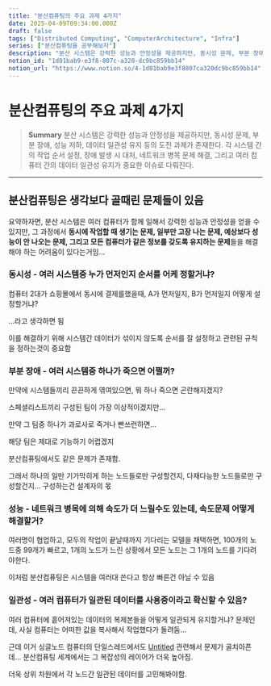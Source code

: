 ```yaml
---
title: "분산컴퓨팅의 주요 과제 4가지"
date: 2025-04-09T09:34:00.000Z
draft: false
tags: ["Distributed Computing", "ComputerArchitecture", "Infra"]
series: ["분산컴퓨팅을 공부해보자"]
description: "분산 시스템은 강력한 성능과 안정성을 제공하지만, 동시성 문제, 부분 장애, 성능 저하, 데이터 일관성 유지 등의 도전 과제가 존재한다. 각 시스템 간의 작업 순서 설정, 장애 발생 시 대처, 네트워크 병목 문제 해결, 그리고 여러 컴퓨터 간의 데이터 일관성 유지가 중요한 이슈로 다뤄진다."
notion_id: "1d01bab9-e3f8-807c-a320-dc9bc859bb14"
notion_url: "https://www.notion.so/4-1d01bab9e3f8807ca320dc9bc859bb14"
---
```


# 분산컴퓨팅의 주요 과제 4가지

> **Summary**
> 분산 시스템은 강력한 성능과 안정성을 제공하지만, 동시성 문제, 부분 장애, 성능 저하, 데이터 일관성 유지 등의 도전 과제가 존재한다. 각 시스템 간의 작업 순서 설정, 장애 발생 시 대처, 네트워크 병목 문제 해결, 그리고 여러 컴퓨터 간의 데이터 일관성 유지가 중요한 이슈로 다뤄진다.

---

## 분산컴퓨팅은 생각보다 골때린 문제들이 있음

요약하자면, 분산 시스템은 여러 컴퓨터가 함께 일해서 강력한 성능과 안정성을 얻을 수 있지만, 그 과정에서 **동시에 작업할 때 생기는 문제, 일부만 고장 나는 문제, 예상보다 성능이 안 나오는 문제, 그리고 모든 컴퓨터가 같은 정보를 갖도록 유지하는 문제**들을 해결해야 하는 어려움이 있다는거임…

### 동시성 - 여러 시스템중 누가 먼저인지 순서를 어케 정할거냐?

컴퓨터 2대가 쇼핑몰에서 동시에 결제를했을때, A가 먼저일지, B가 먼저일지 어떻게 설정할거냐?

…라고 생각하면 됨

이를 해결하기 위해 시스템간 데이터가 섞이지 않도록 순서를 잘 설정하고 관련된 규칙을 정하는것이 중요함


### 부분 장애 - 여러 시스템중 하나가 죽으면 어쩔꺼?

만약에 시스템들끼리 끈끈하게 엮여있으면, 뭐 하나 죽으면 곤란해지겠지?

스페셜리스트끼리 구성된 팀이 가장 이상적이겠지만…

만약 그 팀중 하나가 과로사로 죽거나 빤쓰런하면…

해당 팀은 제대로 기능하기 어렵겠지

분산컴퓨팅에서도 같은 문제가 존재함.

그래서 하나의 일만 기가막히게 하는 노드들로만 구성할건지, 다재다능한 노드들로만 구성할건지… 구성하는건 설계자의 몫


### 성능 - 네트워크 병목에 의해 속도가 더 느릴수도 있는데, 속도문제 어떻게 해결할거?

여러명이 협업하고, 모두의 작업이 끝날때까지 기다리는 모델을 채택하면, 100개의 노드중 99개가 빠르고, 1개의 노드가 느린 상황에서 모든 노드는 그 1개의 노드를 기다려야한다.

이처럼 분산컴퓨팅은 시스템을 여러대 쓴다고 항상 빠른건 아닐 수 있음


### 일관성 - 여러 컴퓨터가 일관된 데이터를 사용중이라고 확신할 수 있음?

여러 컴퓨터에 흩어져있는 데이터의 복제본들을 어떻게 일관되게 유지할거냐? 문제인데, 사실 컴퓨터는 어떠한 값을 복사해서 작업했다가 돌려둠…

근데 이거 싱글노드 컴퓨터의 단일스레드에서도 [Untitled](https://www.notion.so/94fc12fb2048426c8c16d38184e91262) 관련해서 문제가 골치아픈데… 분산컴퓨팅 세계에서는 그 복잡성의 레이어가 더욱 높아짐.

더욱 상위 차원에서 각 노드간 일관된 데이터를 고민해봐야함.




